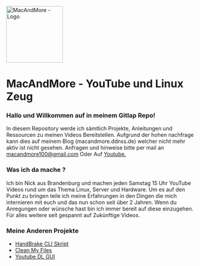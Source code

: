 <a href="https://git.ts13.de/puplic/macandmore/-/raw/master/Logo.png?inline=false"><img src="https://git.ts13.de/puplic/macandmore/-/raw/master/Logo.png?inline=false" width="150" title="MacAndMore - Logo" alt="MacAndMore - Logo"></a>

# MacAndMore - YouTube und Linux Zeug

### Hallo und Willkommen auf in meinem Gitlap Repo!

In diesem Repository werde ich sämtlich Projekte, Anleitungen und Ressourcen zu meinen Videos Bereitstellen.
Aufgrund der hohen nachfrage kann dies auf meinem Blog (macandmore.ddnss.de) welcher nicht mehr aktiv ist nicht gesehen. 
Anfragen und hinweise bitte per mail an macandmore100@gmail.com
Oder Auf [Youtube.](https://www.youtube.com/channel/UCITYl7HZpDdAfpelX5oixeg)

### Was ich da mache ?

Ich bin Nick aus Brandenburg und machen jeden Samstag 15 Uhr YouTube Videos rund um das Thema Linux, Server und Hardware.
Um es auf den Punkt zu bringen teile ich meine Erfahrungen in den Dingen die mich internieren mit euch und das nun schon seit über 2 Jahren.
Wenn du Anregungen oder wünsche hast bin ich immer bereit auf diese einzugehen. Für alles weitere seit gespannt auf Zukünftige Videos.

### Meine Anderen Projekte

- [HandBrake CLI Skript](https://www.google.com)
- [Clean My Files](https://www.google.com)
- [Youtube DL GUI](https://www.google.com)

